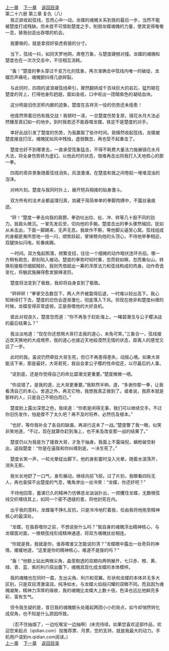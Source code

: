
[上一章](https://github.com/xiaominghe2014/spider_book/blob/master/book/知北游/第415章.md)&nbsp;&nbsp;&nbsp;&nbsp;[下一章](https://github.com/xiaominghe2014/spider_book/blob/master/book/知北游/第417章.md)&nbsp;&nbsp;&nbsp;&nbsp;[返回目录](https://github.com/xiaominghe2014/spider_book/blob/master/book/知北游/README.md)
<br /> 第二十六册 第三章 复仇（八）<br />
        我正欲收起弦线，忽而心中一动。龙蝶的魂魄关系到我的最后一步，当然不能被楚度打成残缺。但未尝不可借助楚度之手，削弱龙蝶魂魄的力量，使其变得奄奄一息，替我创造出吞噬的机会。

    我要做的，就是拿捏好驱虎吞狼的分寸。

    当下，弦线一抖，如同天罗地网，席卷万象，与楚度硬撼对撞。龙蝶的魂魄和楚度也在一次次交击中，不住相互消耗。

    “轰！”楚度的拳头穿过千变万化的弦象，再次准确击中弦线内唯一的破绽，龙蝶厉声痛吼，魂魄颤抖得几欲碎裂。

    与此同时，四周的波浪被弦线牵引，骤然翻转成千百块巨大的岩石，猛烈砸在楚度的背上，打得他身形趔趄，面如金纸，口中呕出一团暗紫色的凝结血块。

    这分明是旧伤淤积内腑的迹象，楚度在吉祥天一役的伤势还未痊愈！

    他竟然带着旧伤和我交战！我顿时一凛，一旦楚度伤势复原，镜花水月大法必然臻至真幻如一的地步。到时我若还不能吞噬龙蝶，铁定不是楚度的对手。

    幸好此战引发了楚度的伤势，为我赢取了些许时间。我倏然收起弦线，龙蝶被楚度接连打压，魂魄犹如风中残烛，虚弱飘忽，再也受不起重击了。

    楚度也好不到哪里去，一直承受弦象猛击，不得不耗费大量法力施展镜花水月大法，将全身伤势转为虚幻。以他此时的状态，很难再击出将我打入天地核心的那一拳。

    四周的奇异景象随着弦线消失，风浪激涌，在楚度和我之间卷起一堆堆混浊的泡沫。

    对峙片刻。楚度与我同时扑上，展开短兵相接的贴身激斗。

    双方所有的法术全都返璞归真，敛藏于简简单单的拳脚肉搏中，不露丝毫痕迹。

    “砰！”楚度一拳击向我的肩膀，拳劲吐出拉、扯、冲、转等几十股不同的劲力。我肩头微沉。一掌先发后至，切向他的手腕。楚度击出的拳头骤然缩回，犹如从未击出，下面一脚踢来，无声无息。我故作不察，等他脚尖逼至心窝。弦线组成的身躯匪夷所思地一扭一闪，顺势跃起，掌锋劈向他的头顶心，不待他举拳相迎，双腿快似闪电，轮番疾踢。

    一时间。双方兔起鹘落，频繁变招，往往一个细微的动作暗伏连环杀招。哪一方稍有疏忽，即刻陷入被动。楚度的拳势时轻时重，忽而软如棉，忽而重似山，转换衔接极尽细腻精妙。我则凭借超出一筹的浑厚法力和弦线构成的肉身。动作奇诡变化，将魅武施展得愈发狠辣凌厉。

    楚度将法变到了极致，我却将自身变到了极致。

    “砰砰砰！”拳掌交击数百下，两人齐齐被震得后退，一时难以较出高下。我心知继续打下去，楚度的旧伤会逐渐激化，彻底落入下风。但现在绝非和楚度纠缠的时候，龙蝶变得异常虚弱，正是吞噬他的大好良机。

    彼此对视良久，楚度忽而道：“你不再急于赶赴海上。一睹碧潮戈与公子樱决战的最后结果么？”

    我淡淡地道：“现在你还想用大哥打击我的道心，未免可笑。”三象合一，弦线接近改天换地的大成境界，我的道心也接近天地般漠然无情的状态，距离人的感觉又远了一步。

    此时的我。虽说仍然牵挂大哥生死，但已不再患得患失，动摇心境。如果大哥能活下来，那是最好。大哥若死，我自会拿公子樱的性命偿还，以尽最后的人事。

    “说到底，还是你觉得自己的命比碧潮戈更重要。”楚度微微一哂。

    “你说错了。是我的道，比大哥更重要。”我默然半晌，道，“多谢你那一拳，让我看清自己的本心。舍道之外，再无它物，我想我真正做到了。或者说，我原本就是那样的人，只是自己不明白而已。”

    楚度脸上露出深思之色，我续道：“你若是闲得无事，我们可以继续交手。不过你旧伤发作，怕是撑不了太久吧？再不及时将养，必然伤及根本。”

    “也好，等你我补全了各自的缺漏，再进行这未了一战。”楚度瞥了我一眼，似笑非笑地道，“不过，现在就算你赶到海上，也不来及改变那一战的结果了。”

    楚度仍以为我是为了援救大哥，才急于抽身。我面上不露端倪，螭枪破空射出，遥指楚度：“你是在逼我和你纠缠到底，一决生死了。”

    楚度长笑一声，一轮光晕绽出脚下。他的身影霎时没入光晕，随着水浪荡开，消失无影。

    我长长地舒了一口气，身形展动，继续向前飞掠。过了片刻，我眼看四际无人，再也查探不出楚度的气息，嘴角渗出一丝冷笑：“龙蝶，你还好吧？”

    不待他回答，蓄谋已久的精神力仿佛恶龙汹汹扑出，一把攫住龙蝶，无数根弦线交织缠绕其上，如同一个密不透缝的茧，将他封死在内。

    出乎我的意料，龙蝶毫不挣扎反抗，只是冷冷地盯着我，任由我将他拖至精神核心的最深处。

    “龙蝶，在我吞噬你之前，不想说些什么吗？”我自身的魂魄浮出精神核心，与龙蝶面对面，一根根弦线形成精神通道，将双方魂魄丝丝相连。

    “你就是我，我就是你，谁吞噬谁又怎能说的清？”龙蝶眼中露出一丝奇异的神情，缓缓地道，“这里是你的精神核心，难道不是我的吗？”

    “轰！”他额上钻出两根尖角，晶莹剔透的双翅向两侧展开，七只赤、橙、黄、绿、青、蓝、紫的利爪探出腹下，魂魄具现化成龙蝶的本体模样。

    我的魂魄也在同时一震，生出尖角、利爪和双翼。形状和龙蝶的本体并无多大区别，只是双目清澈温润，纯净如水，与龙蝶火焰般闪耀的双眼不同。而且因为魂魄凝聚，精神力浑厚的缘故，我的魂魄比龙蝶大上数十倍，色泽也远比他鲜亮多彩，富有生气。

    但令我生疑的是，昔日我的魂魄额头处隆起两团小小的突点，如今却悄然转化成双角，也不知是什么原因所致。

    （忍不住抽烟了，一边吃喉宝一边抽啊）(未完待续。如果您喜欢这部作品，欢迎您来起点（qidian.com）投推荐票、月票，您的支持，就是我最大的动力。手机用户请到m.qidian.com阅读。)
  <br />
[上一章](https://github.com/xiaominghe2014/spider_book/blob/master/book/知北游/第415章.md)&nbsp;&nbsp;&nbsp;&nbsp;[下一章](https://github.com/xiaominghe2014/spider_book/blob/master/book/知北游/第417章.md)&nbsp;&nbsp;&nbsp;&nbsp;[返回目录](https://github.com/xiaominghe2014/spider_book/blob/master/book/知北游/README.md)
